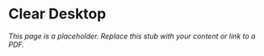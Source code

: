 #    Clear Desktop

_This page is a placeholder. Replace this stub with your content or link to a PDF._
